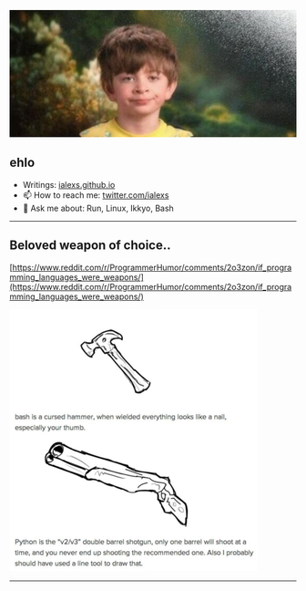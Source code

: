 ![](https://raw.githubusercontent.com/ialexs/ialexs/master/pajamakid.jpg)

## ehlo

- Writings: [ialexs.github.io](https://ialexs.github.io)
- 📫 How to reach me: [twitter.com/ialexs](https://twitter.com/ialexs) 
- 💬 Ask me about: Run, Linux, Ikkyo, Bash 

---

## Beloved weapon of choice.. 

[https://www.reddit.com/r/ProgrammerHumor/comments/2o3zon/if_programming_languages_were_weapons/](https://www.reddit.com/r/ProgrammerHumor/comments/2o3zon/if_programming_languages_were_weapons/)

![](https://raw.githubusercontent.com/ialexs/ialexs/master/woc.png)

---


<!--
### Hi there 👋

**ialexs/ialexs** is a ✨ _special_ ✨ repository because its `README.md` (this file) appears on your GitHub profile.

Here are some ideas to get you started:

- 🔭 I’m currently working on ...
- 🌱 I’m currently learning ...
- 👯 I’m looking to collaborate on ...
- 🤔 I’m looking for help with ...
- 💬 Ask me about ...
- 📫 How to reach me: ...
- 😄 Pronouns: ...
- ⚡ Fun fact: ...
-->
